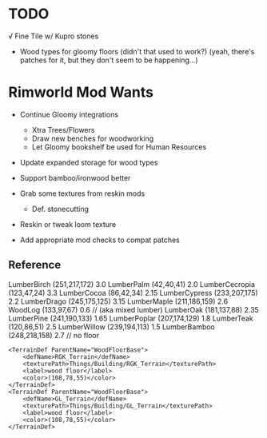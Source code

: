 # TODO

√ Fine Tile w/ Kupro stones
- Wood types for gloomy floors (didn't that used to work?)
  (yeah, there's patches for it, but they don't seem to be happening...)

# Rimworld Mod Wants

- Continue Gloomy integrations
  - Xtra Trees/Flowers
  - Draw new benches for woodworking
  - Let Gloomy bookshelf be used for Human Resources
- Update expanded storage for wood types
- Support bamboo/ironwood better
- Grab some textures from reskin mods
  - Def. stonecutting
- Reskin or tweak loom texture


- Add appropriate mod checks to compat patches



## Reference

LumberBirch (251,217,172) 3.0
LumberPalm (42,40,41) 2.0
LumberCecropia (123,47,24) 3.3
LumberCocoa (86,42,34) 2.15
LumberCypress (233,207,175) 2.2
LumberDrago (245,175,125) 3.15
LumberMaple (211,186,159) 2.6
WoodLog (133,97,67) 0.6 // (aka mixed lumber)
LumberOak (181,137,88) 2.35
LumberPine (241,190,133) 1.65
LumberPoplar (207,174,129) 1.8
LumberTeak (120,86,51) 2.5
LumberWillow (239,194,113) 1.5
LumberBamboo (248,218,158) 2.7 // no floor

	<TerrainDef ParentName="WoodFloorBase">
		<defName>RGK_Terrain</defName>		
		<texturePath>Things/Building/RGK_Terrain</texturePath>
		<label>wood floor</label>
		<color>(108,78,55)</color>
	</TerrainDef>	
	<TerrainDef ParentName="WoodFloorBase">
		<defName>GL_Terrain</defName>		
		<texturePath>Things/Building/GL_Terrain</texturePath>
		<label>wood floor</label>
		<color>(108,78,55)</color>
	</TerrainDef>
